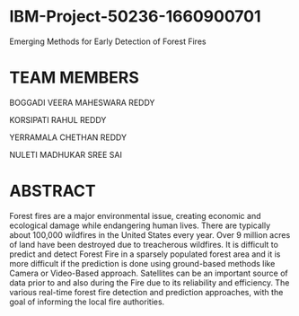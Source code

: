 # IBM-Project-50236-1660900701
Emerging Methods for Early Detection of Forest Fires
# TEAM MEMBERS
BOGGADI VEERA MAHESWARA REDDY

KORSIPATI RAHUL REDDY

YERRAMALA CHETHAN REDDY

NULETI MADHUKAR SREE SAI
# ABSTRACT
Forest fires are a major environmental issue, creating economic and ecological damage while endangering human lives. There are typically about 100,000 wildfires in the United States every year. Over 9 million acres of land have been destroyed due to treacherous wildfires. It is difficult to predict and detect Forest Fire in a sparsely populated forest area and it is more difficult if the prediction is done using ground-based methods like Camera or Video-Based approach. Satellites can be an important source of data prior to and also during the Fire due to its reliability and efficiency. The various real-time forest fire detection and prediction approaches, with the goal of informing the local fire authorities.
